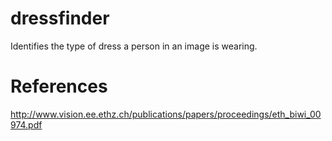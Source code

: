 dressfinder
===========

Identifies the type of dress a person in an image is wearing.


References
==========
  http://www.vision.ee.ethz.ch/publications/papers/proceedings/eth_biwi_00974.pdf
